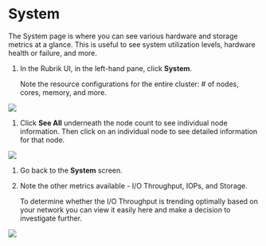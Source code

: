 # System

The System page is where you can see various hardware and storage metrics at a glance. This is useful to see system utilization levels, hardware health or failure, and more.

1. In the Rubrik UI, in the left-hand pane, click **System**.

   Note the resource configurations for the entire cluster: \# of nodes, cores, memory, and more.

![](https://lh5.googleusercontent.com/bTfgTFdYjLbpbKIGiMbRcy1bzdbAxzodDeAx752uPoezDqbCvzgdgs-KnSFPDY6wU6nHbp2y1APx5KHTY5UfuBVw30W-Rknq-6bZglPZn6fMs4H6euIOi2p28tqRTbT-iXeaAMpr)

1. Click **See All** underneath the node count to see individual node information. Then click on an individual node to see detailed information for that node.

![](https://lh4.googleusercontent.com/5_woju6Ue3XuBqhuRbF0zm0QELzkuqTDV8LN5heYFNaSag5s4bCZuGHLDLzhFRgobwplJn30aSgT1HTPa4Jj9PR-ZxaJyru26F_fY3f_aoFchA9IJ2pG3U9rfH66RLLNl7azvmx1)

1. Go back to the **System** screen.
2. Note the other metrics available - I/O Throughput, IOPs, and Storage.

   To determine whether the I/O Throughput is trending optimally based on your network you can view it easily here and make a decision to investigate further.

![](https://lh6.googleusercontent.com/POT__vU4MQ8Cz4anZBE6PRO2uCDIsXKigD2EoT4NE0tgojHYAD_Ul4GtCm1BkTnAY6BDswuMBIVP59GpaD0TY7DeCBWv3bQ6LItslhJXBiOl2xdsJd5j9K2dFrEGXhDO_HhHhWJL)

